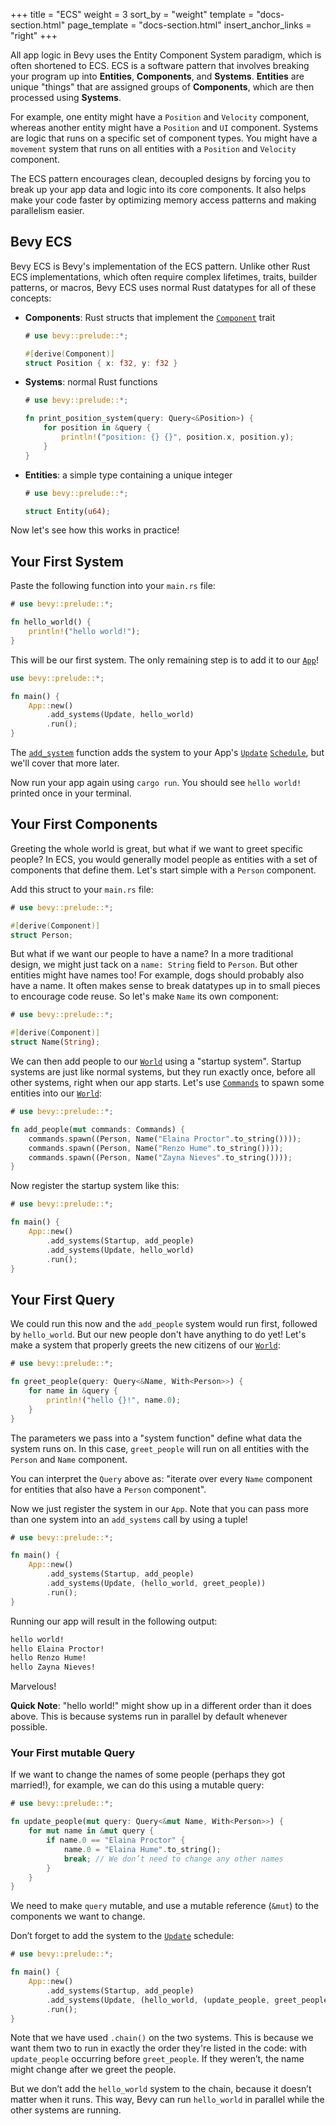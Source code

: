 +++
title = "ECS"
weight = 3
sort_by = "weight"
template = "docs-section.html"
page_template = "docs-section.html"
insert_anchor_links = "right"
+++

All app logic in Bevy uses the Entity Component System paradigm, which is often shortened to ECS. ECS is a software pattern that involves breaking your program up into **Entities**, **Components**, and **Systems**. **Entities** are unique "things" that are assigned groups of **Components**, which are then processed using **Systems**.

For example, one entity might have a `Position` and `Velocity` component, whereas another entity might have a `Position` and `UI` component. Systems are logic that runs on a specific set of component types. You might have a `movement` system that runs on all entities with a `Position` and `Velocity` component.

The ECS pattern encourages clean, decoupled designs by forcing you to break up your app data and logic into its core components. It also helps make your code faster by optimizing memory access patterns and making parallelism easier.

## Bevy ECS

Bevy ECS is Bevy's implementation of the ECS pattern. Unlike other Rust ECS implementations, which often require complex lifetimes, traits, builder patterns, or macros, Bevy ECS uses normal Rust datatypes for all of these concepts:

* **Components**: Rust structs that implement the [`Component`] trait

    ```rs
    # use bevy::prelude::*;

    #[derive(Component)]
    struct Position { x: f32, y: f32 }
    ```

* **Systems**: normal Rust functions

    ```rs
    # use bevy::prelude::*;

    fn print_position_system(query: Query<&Position>) {
        for position in &query {
            println!("position: {} {}", position.x, position.y);
        }
    }
    ```

* **Entities**: a simple type containing a unique integer

    ```rs
    # use bevy::prelude::*;

    struct Entity(u64);
    ```

Now let's see how this works in practice!

[`Component`]: https://docs.rs/bevy/latest/bevy/ecs/component/trait.Component.html

## Your First System

Paste the following function into your `main.rs` file:

```rs
# use bevy::prelude::*;

fn hello_world() {
    println!("hello world!");
}
```

This will be our first system. The only remaining step is to add it to our [`App`]!

```rs
use bevy::prelude::*;

fn main() {
    App::new()
        .add_systems(Update, hello_world)
        .run();
}
```

The [`add_system`] function adds the system to your App's [`Update`] [`Schedule`], but we'll cover that more later.

Now run your app again using `cargo run`. You should see `hello world!` printed once in your terminal.

[`add_system`]: https://docs.rs/bevy_app/latest/bevy_app/struct.App.html#method.add_system
[`Update`]: https://docs.rs/bevy/latest/bevy/app/struct.Update.html
[`Schedule`]: https://docs.rs/bevy_ecs/latest/bevy_ecs/schedule/struct.Schedule.html
[`App`]: https://docs.rs/bevy/latest/bevy/app/struct.App.html

## Your First Components

Greeting the whole world is great, but what if we want to greet specific people? In ECS, you would generally model people as entities with a set of components that define them. Let's start simple with a `Person` component.

Add this struct to your `main.rs` file:

```rs
# use bevy::prelude::*;

#[derive(Component)]
struct Person;
```

But what if we want our people to have a name? In a more traditional design, we might just tack on a `name: String` field to `Person`. But other entities might have names too! For example, dogs should probably also have a name. It often makes sense to break datatypes up in to small pieces to encourage code reuse. So let's make `Name` its own component:

```rs
# use bevy::prelude::*;

#[derive(Component)]
struct Name(String);
```

We can then add people to our [`World`] using a "startup system". Startup systems are just like normal systems, but they run exactly once, before all other systems, right when our app starts. Let's use [`Commands`] to spawn some entities into our [`World`]\:

```rs
# use bevy::prelude::*;

fn add_people(mut commands: Commands) {
    commands.spawn((Person, Name("Elaina Proctor".to_string())));
    commands.spawn((Person, Name("Renzo Hume".to_string())));
    commands.spawn((Person, Name("Zayna Nieves".to_string())));
}
```

Now register the startup system like this:

```rs
# use bevy::prelude::*;

fn main() {
    App::new()
        .add_systems(Startup, add_people)
        .add_systems(Update, hello_world)
        .run();
}
```

[`World`]: https://docs.rs/bevy/latest/bevy/ecs/world/struct.World.html
[`Commands`]: https://docs.rs/bevy/latest/bevy/ecs/system/struct.Commands.html

## Your First Query

We could run this now and the `add_people` system would run first, followed by `hello_world`. But our new people don't have anything to do yet! Let's make a system that properly greets the new citizens of our [`World`]:

```rs
# use bevy::prelude::*;

fn greet_people(query: Query<&Name, With<Person>>) {
    for name in &query {
        println!("hello {}!", name.0);
    }
}
```

The parameters we pass into a "system function" define what data the system runs on. In this case, `greet_people` will run on all entities with the `Person` and `Name` component.

You can interpret the `Query` above as: "iterate over every `Name` component for entities that also have a `Person` component".

Now we just register the system in our `App`. Note that you can pass more than one system into an `add_systems` call by using a tuple!

```rs
# use bevy::prelude::*;

fn main() {
    App::new()
        .add_systems(Startup, add_people)
        .add_systems(Update, (hello_world, greet_people))
        .run();
}
```

Running our app will result in the following output:

```txt
hello world!
hello Elaina Proctor!
hello Renzo Hume!
hello Zayna Nieves!
```

Marvelous!

**Quick Note**: "hello world!" might show up in a different order than it does above. This is because systems run in parallel by default whenever possible.

### Your First mutable Query

If we want to change the names of some people (perhaps they got married!), for example, we can do this using a mutable query:

```rs
# use bevy::prelude::*;

fn update_people(mut query: Query<&mut Name, With<Person>>) {
    for mut name in &mut query {
        if name.0 == "Elaina Proctor" {
            name.0 = "Elaina Hume".to_string();
            break; // We don’t need to change any other names
        }
    }
}
```

We need to make `query` mutable, and use a mutable reference (`&mut`) to the components we want to change.

Don’t forget to add the system to the [`Update`] schedule:

```rs
# use bevy::prelude::*;

fn main() {
    App::new()
        .add_systems(Startup, add_people)
        .add_systems(Update, (hello_world, (update_people, greet_people).chain()))
        .run();
}
```

Note that we have used `.chain()` on the two systems. This is because we want them two to run in exactly the order they're listed in the code: with `update_people` occurring before `greet_people`.
If they weren’t, the name might change after we greet the people.

But we don’t add the `hello_world` system to the chain, because it doesn’t matter when it runs. This way, Bevy can run `hello_world` in parallel while the other systems are running.
